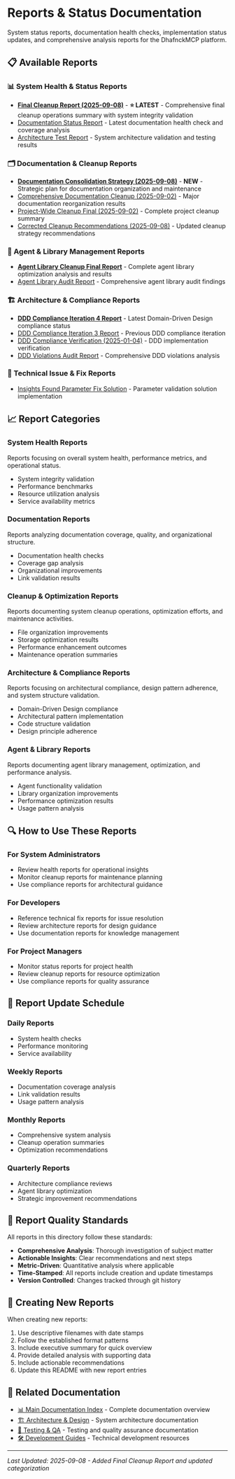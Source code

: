 # Reports & Status Documentation

System status reports, documentation health checks, implementation status updates, and comprehensive analysis reports for the DhafnckMCP platform.

## 📋 Available Reports

### 📊 System Health & Status Reports
- [**Final Cleanup Report (2025-09-08)**](final-cleanup-report-2025-09-08.md) - **⭐ LATEST** - Comprehensive final cleanup operations summary with system integrity validation
- [Documentation Status Report](DOCUMENTATION_STATUS_REPORT.md) - Latest documentation health check and coverage analysis
- [Architecture Test Report](architecture_test_report.md) - System architecture validation and testing results

### 🗂️ Documentation & Cleanup Reports
- [**Documentation Consolidation Strategy (2025-09-08)**](documentation-consolidation-strategy-2025-09-08.md) - **NEW** - Strategic plan for documentation organization and maintenance
- [Comprehensive Documentation Cleanup (2025-09-02)](comprehensive-documentation-cleanup-2025-09-02.md) - Major documentation reorganization results
- [Project-Wide Cleanup Final (2025-09-02)](project-wide-cleanup-final-2025-09-02.md) - Complete project cleanup summary
- [Corrected Cleanup Recommendations (2025-09-08)](corrected-cleanup-recommendations-2025-09-08.md) - Updated cleanup strategy recommendations

### 🤖 Agent & Library Management Reports
- [**Agent Library Cleanup Final Report**](agent-library-cleanup-final-report.md) - Complete agent library optimization analysis and results
- [Agent Library Audit Report](agent-library-audit-report.md) - Comprehensive agent library audit findings

### 🏗️ Architecture & Compliance Reports
- [**DDD Compliance Iteration 4 Report**](ddd-compliance-iteration-4-report.md) - Latest Domain-Driven Design compliance status
- [DDD Compliance Iteration 3 Report](ddd-compliance-iteration-3-report.md) - Previous DDD compliance iteration
- [DDD Compliance Verification (2025-01-04)](ddd-compliance-verification-2025-01-04.md) - DDD implementation verification
- [DDD Violations Audit Report](ddd-violations-audit-report.md) - Comprehensive DDD violations analysis

### 🔧 Technical Issue & Fix Reports
- [Insights Found Parameter Fix Solution](INSIGHTS_FOUND_PARAMETER_FIX_SOLUTION.md) - Parameter validation solution implementation

## 📈 Report Categories

### System Health Reports
Reports focusing on overall system health, performance metrics, and operational status.
- System integrity validation
- Performance benchmarks
- Resource utilization analysis
- Service availability metrics

### Documentation Reports
Reports analyzing documentation coverage, quality, and organizational structure.
- Documentation health checks
- Coverage gap analysis
- Organizational improvements
- Link validation results

### Cleanup & Optimization Reports
Reports documenting system cleanup operations, optimization efforts, and maintenance activities.
- File organization improvements
- Storage optimization results
- Performance enhancement outcomes
- Maintenance operation summaries

### Architecture & Compliance Reports
Reports focusing on architectural compliance, design pattern adherence, and system structure validation.
- Domain-Driven Design compliance
- Architectural pattern implementation
- Code structure validation
- Design principle adherence

### Agent & Library Reports
Reports documenting agent library management, optimization, and performance analysis.
- Agent functionality validation
- Library organization improvements
- Performance optimization results
- Usage pattern analysis

## 🔍 How to Use These Reports

### For System Administrators
- Review health reports for operational insights
- Monitor cleanup reports for maintenance planning
- Use compliance reports for architectural guidance

### For Developers
- Reference technical fix reports for issue resolution
- Review architecture reports for design guidance
- Use documentation reports for knowledge management

### For Project Managers
- Monitor status reports for project health
- Review cleanup reports for resource optimization
- Use compliance reports for quality assurance

## 📅 Report Update Schedule

### Daily Reports
- System health checks
- Performance monitoring
- Service availability

### Weekly Reports
- Documentation coverage analysis
- Link validation results
- Usage pattern analysis

### Monthly Reports
- Comprehensive system analysis
- Cleanup operation summaries
- Optimization recommendations

### Quarterly Reports
- Architecture compliance reviews
- Agent library optimization
- Strategic improvement recommendations

## 🎯 Report Quality Standards

All reports in this directory follow these standards:
- **Comprehensive Analysis**: Thorough investigation of subject matter
- **Actionable Insights**: Clear recommendations and next steps
- **Metric-Driven**: Quantitative analysis where applicable
- **Time-Stamped**: All reports include creation and update timestamps
- **Version Controlled**: Changes tracked through git history

## 📝 Creating New Reports

When creating new reports:
1. Use descriptive filenames with date stamps
2. Follow the established format patterns
3. Include executive summary for quick overview
4. Provide detailed analysis with supporting data
5. Include actionable recommendations
6. Update this README with new report entries

## 🔗 Related Documentation

- [📊 Main Documentation Index](../index.md) - Complete documentation overview
- [🏗️ Architecture & Design](../architecture-design/README.md) - System architecture documentation
- [🧪 Testing & QA](../testing-qa/README.md) - Testing and quality assurance documentation
- [🛠️ Development Guides](../development-guides/README.md) - Technical development resources

---
*Last Updated: 2025-09-08 - Added Final Cleanup Report and updated categorization*